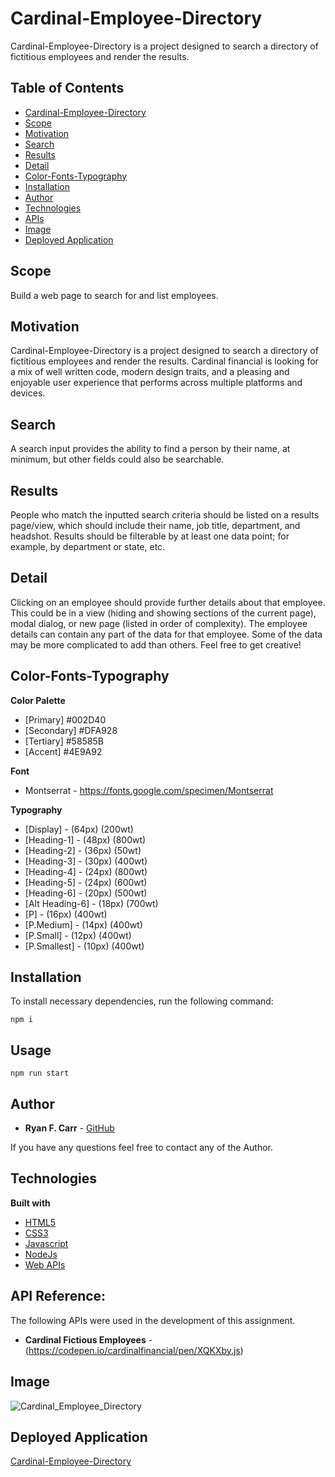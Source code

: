 # Cardinal-Employee-Directory
Cardinal-Employee-Directory is a project designed to search a directory of fictitious employees and render the results.


## Table of Contents

  * [Cardinal-Employee-Directory](#Cardinal-Employee-Directory)
  * [Scope](#scope)
  * [Motivation](#motivation)
  * [Search](#search)
  * [Results](#results)
  * [Detail](#detail)
  * [Color-Fonts-Typography](#color-fonts-typography)
  * [Installation](#installation)
  * [Author](#author)
  * [Technologies](#technologies)
  * [APIs](#api-reference)
  * [Image](#image)
  * [Deployed Application](#deployed-application)

## Scope
Build a web page to search for and list employees.

## Motivation
Cardinal-Employee-Directory is a project designed to search a directory of fictitious employees and render the results. Cardinal financial is looking for a mix of well written code, modern design traits, and a pleasing and enjoyable user experience that performs across multiple platforms and devices.

## Search
A search input provides the ability to find a person by their name, at minimum, but
other fields could also be searchable.

## Results
People who match the inputted search criteria should be listed on a results page/view, which should include their name, job title, department, and headshot.
Results should be filterable by at least one data point; for example, by department or state, etc.

## Detail
Clicking on an employee should provide further details about that employee. This could be in a view (hiding and showing sections of the current page), modal dialog,
or new page (listed in order of complexity). The employee details can contain any part of the data for that employee. Some of the data may be more complicated to
add than others. Feel free to get creative!

## Color-Fonts-Typography
<b>Color Palette</b>
- [Primary] #002D40
- [Secondary] #DFA928
- [Tertiary] #58585B
- [Accent] #4E9A92

<b>Font</b>
- Montserrat - https://fonts.google.com/specimen/Montserrat

<b>Typography</b>
- [Display] - (64px) (200wt)
- [Heading-1] - (48px) (800wt)
- [Heading-2] - (36px) (50wt)
- [Heading-3] - (30px) (400wt)
- [Heading-4] - (24px) (800wt)
- [Heading-5] - (24px) (600wt)
- [Heading-6] - (20px) (500wt)
- [Alt Heading-6] - (18px) (700wt)
- [P] - (16px) (400wt)
- [P.Medium] - (14px) (400wt)
- [P.Small] - (12px) (400wt)
- [P.Smallest] - (10px) (400wt)


## Installation
To install necessary dependencies, run the following command:

```
npm i
```
## Usage
```
npm run start
```

## Author
* **Ryan F. Carr** - [GitHub](https://github.com/RyanFCarr)

If you have any questions feel free to contact any of the Author.


## Technologies
<b>Built with</b>
- [HTML5](https://developer.mozilla.org/en-US/docs/Web/Guide/HTML/HTML5)
- [CSS3](https://developer.mozilla.org/en-US/docs/Web/CSS)
- [Javascript](https://developer.mozilla.org/en-US/docs/Web/JavaScript)
- [NodeJs](https://nodejs.org/en/docs/)
- [Web APIs](https://codepen.io/cardinalfinancial/pen/XQKXby.js)

## API Reference:

The following APIs were used in the development of this assignment.
* **Cardinal Fictious Employees** - (https://codepen.io/cardinalfinancial/pen/XQKXby.js)

## Image

![Cardinal_Employee_Directory](https://user-images.githubusercontent.com/61035701/101087484-471b7580-3580-11eb-8c7b-865524d2facd.png)

## Deployed Application
<a href="#">Cardinal-Employee-Directory</a>
